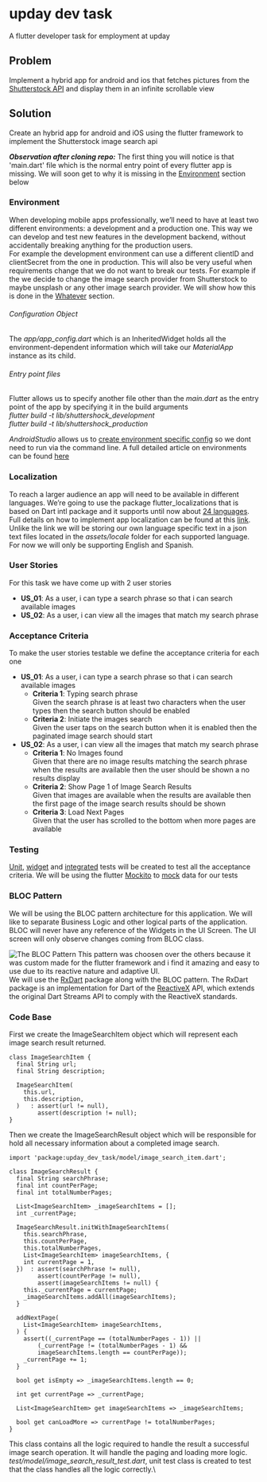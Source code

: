 # upday dev task

A flutter developer task for employment at upday

## Problem

Implement a hybrid app for android and ios that
fetches pictures from
the [Shutterstock API](http://api.shutterstock.com/) and display
them in an infinite scrollable view

## Solution

Create an hybrid app for android and iOS using the flutter framework
to implement the Shutterstock image search api

**_Observation after cloning repo:_** The first thing you will
notice is that 'main.dart' file which is the normal entry point of
every flutter app is missing. We will soon get to why it is missing
in the [Environment]() section below

### Environment
When developing mobile apps professionally,
we’ll need to have at least two different environments:
a development and a production one. This way we can develop
and test new features in the development backend,
 without accidentally breaking anything for the production users.\
For example the development environment can use a different
clientID and clientSecret from the one in production. This will
also be very useful when requirements change that we do not
want to break our tests. For example if the we decide to change
the image search provider from Shutterstock to maybe unsplash
or any other image search provider. We will show how this is done
in the [Whatever]() section.
###### Configuration Object
The _app/app_config.dart_  which is an InheritedWidget holds
all the environment-dependent information which will take our
_MaterialApp_ instance as its child.
###### Entry point files
Flutter allows us to specify another file other than the _main.dart_
as the entry point of the app by specifying it in the build
arguments\
_flutter build -t lib/shuttershock_development_\
_flutter build -t lib/shuttershock_production_

_AndroidStudio_ allows us to
[create environment specific config](https://iirokrankka.com/2018/03/02/separating-build-environments#creating-environment-specific-run-configurations-in-intellij-idea--android-studio)
so we dont need to run via the command line.
A full detailed article on environments can be found
[here](https://iirokrankka.com/2018/03/02/separating-build-environments/)

### Localization
To reach a larger audience an app will need to be available in
different languages. We’re going to use the package
flutter_localizations that is based on Dart intl
package and it supports until now about
[24 languages](https://github.com/flutter/flutter/tree/master/packages/flutter_localizations/lib/src/l10n).
Full details on how to implement app localization can be found
at this [link](https://proandroiddev.com/flutter-localization-step-by-step-30f95d06018d).
Unlike the link we will be storing our own language specific text in
a json text files located in the _assets/locale_ folder for each supported
language. For now we will only be supporting English and Spanish.

### User Stories
For this task we have come up with 2 user stories
* **US_01**: As a user, i can type a search phrase so that
 i can search available images
* **US_02**: As a user, i can view all the images that match my
search phrase
### Acceptance Criteria
To make the user stories testable we define the acceptance criteria
for each one
* **US_01**: As a user, i can type a search phrase so that
 i can search available images
   * **Criteria 1**: Typing search phrase\
   Given the search phrase is at least two
   characters when the user types then the search button should
   be enabled
   * **Criteria 2**: Initiate the images search\
   Given the user taps on the search button
   when it is enabled then the paginated image search should start
* **US_02**: As a user, i can view all the images that match my
search phrase
  * **Criteria 1**: No Images found\
  Given that there are no image results matching
  the search phrase when the results are available then the user
  should be shown a no results display
  * **Criteria 2**: Show Page 1 of Image Search Results\
  Given that images are available when the results are available
  then the first page of the image search results should be shown
  * **Criteria 3**: Load Next Pages\
  Given that the user has scrolled to the bottom when more pages are
  available

### Testing
[Unit](https://flutter.dev/docs/cookbook/testing/unit/introduction),
[widget](https://flutter.dev/docs/cookbook/testing/widget/introduction)
 and
 [integrated](https://flutter.dev/docs/testing#integration-tests)
 tests will be created to test all the
acceptance criteria. We will be using the flutter
[Mockito](https://pub.dev/packages/mockito)
to [mock](https://flutter.dev/docs/cookbook/testing/unit/mocking)
 data for our tests

### BLOC Pattern
We will be using the BLOC pattern architecture for this application.
We will like to separate Business Logic and other logical parts of
the application. BLOC will never have any reference of the Widgets
in the UI Screen. The UI screen will only observe changes coming
from BLOC class.

![The BLOC Pattern](https://miro.medium.com/max/1400/1*MqYPYKdNBiID0mZ-zyE-mA.png)
This pattern was choosen over the others because it was custom made for the
flutter framework and i find it amazing and easy to use due to its reactive
nature and adaptive UI.\
We will use the [RxDart](https://pub.dartlang.org/packages/rxdart) package along with
the BLOC pattern. The RxDart package is an implementation for Dart of the
[ReactiveX](http://reactivex.io/) API,
which extends the original Dart Streams API to comply with the ReactiveX standards.

### Code Base
First we create the ImageSearchItem object which will represent each image search result
returned.
```
class ImageSearchItem {
  final String url;
  final String description;

  ImageSearchItem(
    this.url,
    this.description,
  )   : assert(url != null),
        assert(description != null);
}
```
Then we create the ImageSearchResult object which will be responsible for hold all
necessary information about a completed image search.
```
import 'package:upday_dev_task/model/image_search_item.dart';

class ImageSearchResult {
  final String searchPhrase;
  final int countPerPage;
  final int totalNumberPages;

  List<ImageSearchItem> _imageSearchItems = [];
  int _currentPage;

  ImageSearchResult.initWithImageSearchItems(
    this.searchPhrase,
    this.countPerPage,
    this.totalNumberPages,
    List<ImageSearchItem> imageSearchItems, {
    int currentPage = 1,
  })  : assert(searchPhrase != null),
        assert(countPerPage != null),
        assert(imageSearchItems != null) {
    this._currentPage = currentPage;
    _imageSearchItems.addAll(imageSearchItems);
  }

  addNextPage(
    List<ImageSearchItem> imageSearchItems,
  ) {
    assert((_currentPage == (totalNumberPages - 1)) ||
        (_currentPage != (totalNumberPages - 1) &&
        imageSearchItems.length == countPerPage));
    _currentPage += 1;
  }

  bool get isEmpty => _imageSearchItems.length == 0;

  int get currentPage => _currentPage;

  List<ImageSearchItem> get imageSearchItems => _imageSearchItems;

  bool get canLoadMore => currentPage != totalNumberPages;
}
```
This class contains all the logic required to handle the result a successful image search
operation. It will handle the paging and loading more logic.
_test/model/image_search_result_test.dart_, unit
test class is created to test that the class handles all the logic correctly.\









